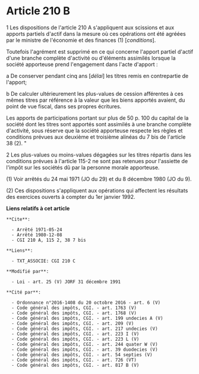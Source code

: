 # Article 210 B

1  Les dispositions de l'article 210 A s'appliquent aux scissions et aux apports partiels d'actif dans la mesure où ces
opérations ont été agréées par le ministre de l'économie et des finances (1) [*conditions*].

Toutefois l'agrément est supprimé en ce qui concerne l'apport partiel d'actif d'une branche complète d'activité ou d'éléments
assimilés lorsque la société apporteuse prend l'engagement dans l'acte d'apport :

a  De conserver pendant cinq ans [*délai*] les titres remis en contrepartie de l'apport;

b  De calculer ultérieurement les plus-values de cession afférentes à ces mêmes titres par référence à la valeur que les
biens apportés avaient, du point de vue fiscal, dans ses propres écritures.

Les apports de participations portant sur plus de 50 p. 100 du capital de la société dont les titres sont apportés sont
assimilés à une branche complète d'activité, sous réserve que la société apporteuse respecte les règles et conditions prévues
aux deuxième et troisième alinéas du 7 bis de l'article 38 (2). "

2  Les plus-values ou moins-values dégagées sur les titres répartis dans les conditions prévues à l'article 115-2 ne sont pas
retenues pour l'assiette de l'impôt sur les sociétés dû par la personne morale apporteuse.

(1) Voir arrêtés du 24 mai 1971 (JO du 29) et du 8 décembre 1980 (JO du 9).

(2) Ces dispositions s'appliquent aux opérations qui affectent les résultats des exercices ouverts à compter du 1er janvier
1992.

**Liens relatifs à cet article**

	**Cite**:

	  - Arrêté 1971-05-24
	  - Arrêté 1980-12-08
	  - CGI 210 A, 115 2, 38 7 bis

	**Liens**:

	  - TXT_ASSOCIE: CGI 210 C

	**Modifié par**:

	  - Loi - art. 25 (V) JORF 31 décembre 1991

	**Cité par**:

	  - Ordonnance n°2016-1408 du 20 octobre 2016 - art. 6 (V)
	  - Code général des impôts, CGI. - art. 1763 (V)
	  - Code général des impôts, CGI. - art. 1768 (V)
	  - Code général des impôts, CGI. - art. 199 undecies A (V)
	  - Code général des impôts, CGI. - art. 209 (V)
	  - Code général des impôts, CGI. - art. 217 undecies (V)
	  - Code général des impôts, CGI. - art. 223 I (V)
	  - Code général des impôts, CGI. - art. 223 L (V)
	  - Code général des impôts, CGI. - art. 244 quater W (V)
	  - Code général des impôts, CGI. - art. 39 duodecies (V)
	  - Code général des impôts, CGI. - art. 54 septies (V)
	  - Code général des impôts, CGI. - art. 726 (VT)
	  - Code général des impôts, CGI. - art. 817 B (V)

